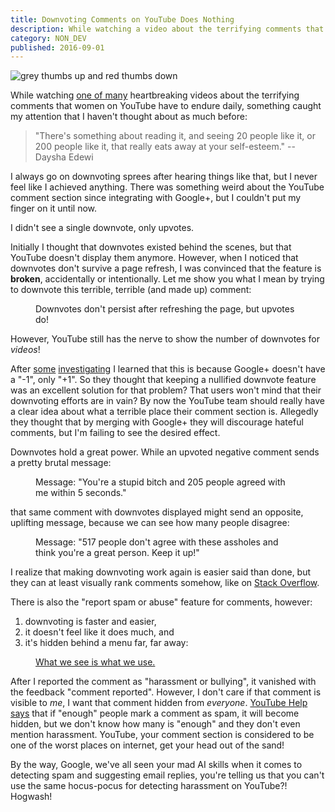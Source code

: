 ```yaml
---
title: Downvoting Comments on YouTube Does Nothing
description: While watching a video about the terrifying comments that women on YouTube have to endure daily, the downvoting feature caught my attention.
category: NON_DEV
published: 2016-09-01
---
```


<img alt="grey thumbs up and red thumbs down" data-cloudinary-id="1_WYXZ7_PzCcipvAqFdBA-0A_2x_i37qbg">

While watching [one of many](https://youtu.be/ffjQaF5ejF0) heartbreaking videos about the terrifying comments that women on YouTube have to endure daily, something caught my attention that I haven't thought about as much before:

  > "There's something about reading it, and seeing 20 people like it, or 200 people like it, that really eats away at your self-esteem." --Daysha Edewi

I always go on downvoting sprees after hearing things like that, but I never feel like I achieved anything. There was something weird about the YouTube comment section since integrating with Google+, but I couldn't put my finger on it until now.

I didn't see a single downvote, only upvotes.

Initially I thought that downvotes existed behind the scenes, but that YouTube doesn't display them anymore. However, when I noticed that downvotes don't survive a page refresh, I was convinced that the feature is **broken**, accidentally or intentionally. Let me show you what I mean by trying to downvote this terrible, terrible (and made up) comment:

<figure>
  <img data-cloudinary-id="1_vR-EoMCW4y_TwGIJn5LzMA_2x_gz1bgv" class="bg-white">
  <figcaption>
    Downvotes don't persist after refreshing the page, but upvotes do!
  </figcaption>
</figure>

However, YouTube still has the nerve to show the number of downvotes for _videos_!

After [some][quora-downvoting] [investigating][forum-downvoting] I learned that this is because Google+ doesn't have a "-1", only "+1". So they thought that keeping a nullified downvote feature was an excellent solution for that problem? That users won't mind that their downvoting efforts are in vain? By now the YouTube team should really have a clear idea about what a terrible place their comment section is. Allegedly they thought that by merging with Google+ they will discourage hateful comments, but I'm failing to see the desired effect.

Downvotes hold a great power. While an upvoted negative comment sends a pretty brutal message:

<figure>
  <img data-cloudinary-id="1_dm6W7hZI2ULnF4woamHXDQ_2x_mqts6x" class="bg-white">
  <figcaption>
    Message: "You're a stupid bitch and 205 people agreed with me within 5 seconds."
  </figcaption>
</figure>

that same comment with downvotes displayed might send an opposite, uplifting message, because we can see how many people disagree:

<figure>
  <img data-cloudinary-id="1_Hbw79wriYEu7Yrgaa_srGA_2x_qlbhve" class="bg-white">
  <figcaption>
    Message: "517 people don't agree with these assholes and think you're a great person. Keep it up!"
  </figcaption>
</figure>

I realize that making downvoting work again is easier said than done, but they can at least visually rank comments somehow, like on [Stack Overflow][stack-overflow].

There is also the "report spam or abuse" feature for comments, however:

  1. downvoting is faster and easier,
  2. it doesn't feel like it does much, and
  3. it's hidden behind a menu far, far away:

<figure>
  <img data-cloudinary-id="1_CFUFq8pmpeE11w5KHGDJDg_2x_jsdk6y" class="bg-white">
  <figcaption>
    <a href="https://medium.com/the-year-of-the-looking-glass/what-you-see-is-what-you-use-5a97677a8c71#.e7shjqthd">
      What we see is what we use.
    </a>
  </figcaption>
</figure>

After I reported the comment as "harassment or bullying", it vanished with the feedback "comment reported". However, I don't care if that comment is visible to _me_, I want that comment hidden from _everyone_. [YouTube Help says][docs-reporting] that if "enough" people mark a comment as spam, it will become hidden, but we don't know how many is "enough" and they don't even mention harassment. YouTube, your comment section is considered to be one of the worst places on internet, get your head out of the sand!

By the way, Google, we've all seen your mad AI skills when it comes to detecting spam and suggesting email replies, you're telling us that you can't use the same hocus-pocus for detecting harassment on YouTube?! Hogwash!

[quora-downvoting]: https://www.quora.com/Does-downvoting-a-comment-on-YouTube-even-do-anything
[forum-downvoting]: https://productforums.google.com/forum/#!topic/youtube/YD00Zo1AXoE
[stack-overflow]: https://stackoverflow.com/
[docs-reporting]: https://support.google.com/youtube/answer/2802027?hl=en
